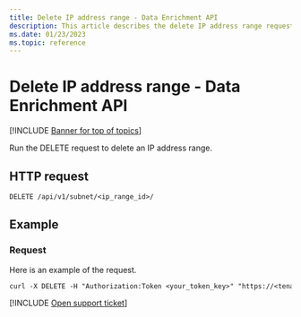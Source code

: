 ```yaml
---
title: Delete IP address range - Data Enrichment API
description: This article describes the delete IP address range request in the Defender for Cloud Apps Data Enrichment API.
ms.date: 01/23/2023
ms.topic: reference
---
```

# Delete IP address range - Data Enrichment API

[!INCLUDE [Banner for top of topics](includes/banner.md)]

Run the DELETE request to delete an IP address range.

## HTTP request

```rest
DELETE /api/v1/subnet/<ip_range_id>/
```

## Example

### Request

Here is an example of the request.

```rest
curl -X DELETE -H "Authorization:Token <your_token_key>" "https://<tenant_id>.<tenant_region>.contoso.com/api/v1/subnet/<ip_range_id>/"
```

[!INCLUDE [Open support ticket](includes/support.md)]
